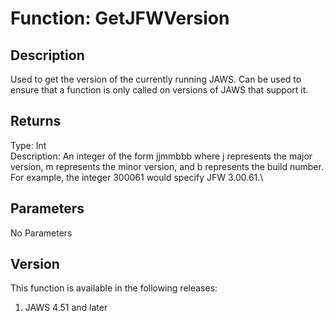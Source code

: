 # Function: GetJFWVersion

## Description

Used to get the version of the currently running JAWS. Can be used to
ensure that a function is only called on versions of JAWS that support
it.

## Returns

Type: Int\
Description: An integer of the form jjmmbbb where j represents the major
version, m represents the minor version, and b represents the build
number. For example, the integer 300061 would specify JFW 3.00.61.\

## Parameters

No Parameters

## Version

This function is available in the following releases:

1.  JAWS 4.51 and later
